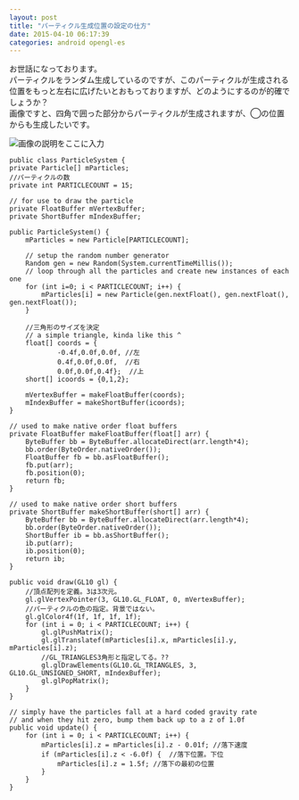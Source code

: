```yaml
---
layout: post
title: "パーティクル生成位置の設定の仕方"
date: 2015-04-10 06:17:39
categories: android opengl-es
---
```

<p>お世話になっております。 <br>
パーティクルをランダム生成しているのですが、このパーティクルが生成される位置をもっと左右に広げたいとおもっておりますが、どのようにするのが的確でしょうか？ <br>
画像ですと、四角で囲った部分からパーティクルが生成されますが、◯の位置からも生成したいです。 </p>

<p><img src="https://i.stack.imgur.com/8fT2a.png" alt="画像の説明をここに入力"></p>

<pre><code>public class ParticleSystem {
private Particle[] mParticles;
//パーティクルの数
private int PARTICLECOUNT = 15;

// for use to draw the particle
private FloatBuffer mVertexBuffer;
private ShortBuffer mIndexBuffer;

public ParticleSystem() {
    mParticles = new Particle[PARTICLECOUNT];

    // setup the random number generator
    Random gen = new Random(System.currentTimeMillis());
    // loop through all the particles and create new instances of each one
    for (int i=0; i &lt; PARTICLECOUNT; i++) {
        mParticles[i] = new Particle(gen.nextFloat(), gen.nextFloat(), gen.nextFloat());
    }

    //三角形のサイズを決定
    // a simple triangle, kinda like this ^
    float[] coords = {
            -0.4f,0.0f,0.0f, //左
            0.4f,0.0f,0.0f,  //右
            0.0f,0.0f,0.4f};  //上
    short[] icoords = {0,1,2};

    mVertexBuffer = makeFloatBuffer(coords);
    mIndexBuffer = makeShortBuffer(icoords);
}

// used to make native order float buffers
private FloatBuffer makeFloatBuffer(float[] arr) {
    ByteBuffer bb = ByteBuffer.allocateDirect(arr.length*4);
    bb.order(ByteOrder.nativeOrder());
    FloatBuffer fb = bb.asFloatBuffer();
    fb.put(arr);
    fb.position(0);
    return fb;
}

// used to make native order short buffers
private ShortBuffer makeShortBuffer(short[] arr) {
    ByteBuffer bb = ByteBuffer.allocateDirect(arr.length*4);
    bb.order(ByteOrder.nativeOrder());
    ShortBuffer ib = bb.asShortBuffer();
    ib.put(arr);
    ib.position(0);
    return ib;
}

public void draw(GL10 gl) {
    //頂点配列を定義。3は3次元。
    gl.glVertexPointer(3, GL10.GL_FLOAT, 0, mVertexBuffer);
    //パーティクルの色の指定。背景ではない。
    gl.glColor4f(1f, 1f, 1f, 1f);
    for (int i = 0; i &lt; PARTICLECOUNT; i++) {
        gl.glPushMatrix();
        gl.glTranslatef(mParticles[i].x, mParticles[i].y, mParticles[i].z);
        //GL_TRIANGLES3角形と指定してる。??
        gl.glDrawElements(GL10.GL_TRIANGLES, 3, GL10.GL_UNSIGNED_SHORT, mIndexBuffer);
        gl.glPopMatrix();
    }
}

// simply have the particles fall at a hard coded gravity rate
// and when they hit zero, bump them back up to a z of 1.0f
public void update() {
    for (int i = 0; i &lt; PARTICLECOUNT; i++) {
        mParticles[i].z = mParticles[i].z - 0.01f; //落下速度
        if (mParticles[i].z &lt; -6.0f) {  //落下位置。下位
            mParticles[i].z = 1.5f; //落下の最初の位置
        }
    }
}
</code></pre>
